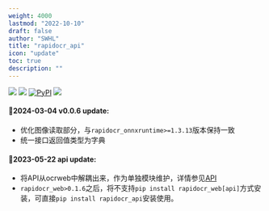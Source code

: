 ```yaml
---
weight: 4000
lastmod: "2022-10-10"
draft: false
author: "SWHL"
title: "rapidocr_api"
icon: "update"
toc: true
description: ""
---
```


<p>
    <a href=""><img src="https://img.shields.io/badge/Python->=3.6,<3.13-aff.svg"></a>
    <a href=""><img src="https://img.shields.io/badge/OS-Linux%2C%20Win%2C%20Mac-pink.svg"></a>
    <a href="https://pypi.org/project/rapidocr-api/"><img alt="PyPI" src="https://img.shields.io/pypi/v/rapidocr-api"></a>
    <a href="https://pepy.tech/project/rapidocr_api"><img src="https://static.pepy.tech/personalized-badge/rapidocr_api?period=total&units=abbreviation&left_color=grey&right_color=blue&left_text=Downloads"></a>
</p>

#### 🥥2024-03-04 v0.0.6 update:
- 优化图像读取部分，与`rapidocr_onnxruntime>=1.3.13`版本保持一致
- 统一接口返回值类型为字典

#### 🍜2023-05-22 api update:
- 将API从ocrweb中解耦出来，作为单独模块维护，详情参见[API](https://github.com/RapidAI/RapidOCR/tree/main/api)
- `rapidocr_web>0.1.6`之后，将不支持`pip install rapidocr_web[api]`方式安装，可直接`pip install rapidocr_api`安装使用。


<script src="https://giscus.app/client.js"
        data-repo="RapidAI/RapidOCRDocs"
        data-repo-id="R_kgDOKS1JHQ"
        data-category="Q&A"
        data-category-id="DIC_kwDOKS1JHc4Ce5E0"
        data-mapping="title"
        data-strict="0"
        data-reactions-enabled="1"
        data-emit-metadata="0"
        data-input-position="top"
        data-theme="preferred_color_scheme"
        data-lang="zh-CN"
        data-loading="lazy"
        crossorigin="anonymous"
        async>
</script>